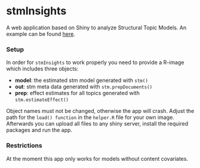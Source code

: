 # stmInsights
A web application based on Shiny to analyze Structural Topic Models. An example can be found [here](http://pathways.polsys.uni-bamberg.de:443/stmInsights).

### Setup

In order for ```stmInsights``` to work properly you need to provide a R-image which includes three objects:

- **model**: the estimated stm model generated with ```stm()```
- **out**: stm meta data generated with ```stm.prepDocuments()```
- **prep**: effect estimates for all topics generated with ```stm.estimateEffect()```

Object names must not be changed, otherwise the app will crash. Adjust the path for the ```load() function``` in the ```helper.R``` file for your own image. 
Afterwards you can upload all files to any shiny server, install the required packages and run the app.

### Restrictions

At the moment this app only works for models without content covariates.
